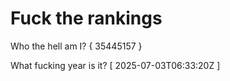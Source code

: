 # Fuck the rankings

Who the hell am I?
{ 35445157 }

What fucking year is it?
[ 2025-07-03T06:33:20Z ]
